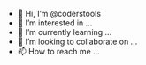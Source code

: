 - 👋 Hi, I’m @coderstools
- 👀 I’m interested in ...
- 🌱 I’m currently learning ...
- 💞️ I’m looking to collaborate on ...
- 📫 How to reach me ...

<!---
coderstools/coderstools is a ✨ special ✨ repository because its `README.md` (this file) appears on your GitHub profile.
You can click the Preview link to take a look at your changes.
--->
